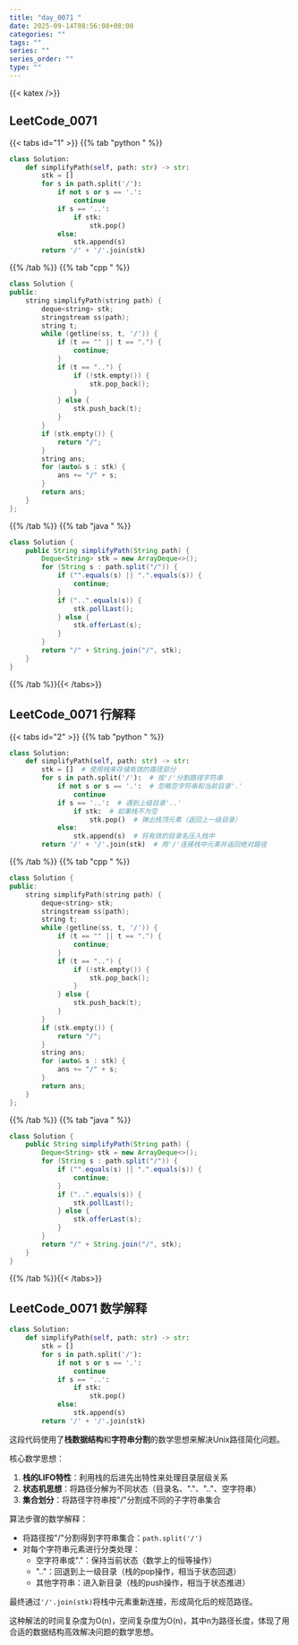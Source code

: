 ```yaml
---
title: "day_0071 "
date: 2025-09-14T08:56:08+08:00
categories: ""
tags: ""
series: ""
series_order: ""
type: ""
---
```


{{< katex />}}


## LeetCode_0071 

{{< tabs id="1" >}}
{{% tab "python " %}}

```python 
class Solution:
    def simplifyPath(self, path: str) -> str:
        stk = []
        for s in path.split('/'):
            if not s or s == '.':
                continue
            if s == '..':
                if stk:
                    stk.pop()
            else:
                stk.append(s)
        return '/' + '/'.join(stk) 
```

{{% /tab %}}
{{% tab "cpp " %}}

```cpp 
class Solution {
public:
    string simplifyPath(string path) {
        deque<string> stk;
        stringstream ss(path);
        string t;
        while (getline(ss, t, '/')) {
            if (t == "" || t == ".") {
                continue;
            }
            if (t == "..") {
                if (!stk.empty()) {
                    stk.pop_back();
                }
            } else {
                stk.push_back(t);
            }
        }
        if (stk.empty()) {
            return "/";
        }
        string ans;
        for (auto& s : stk) {
            ans += "/" + s;
        }
        return ans;
    }
}; 
```

{{% /tab %}}
{{% tab "java " %}}

```java 
class Solution {
    public String simplifyPath(String path) {
        Deque<String> stk = new ArrayDeque<>();
        for (String s : path.split("/")) {
            if ("".equals(s) || ".".equals(s)) {
                continue;
            }
            if ("..".equals(s)) {
                stk.pollLast();
            } else {
                stk.offerLast(s);
            }
        }
        return "/" + String.join("/", stk);
    }
} 
```

{{% /tab %}}{{< /tabs>}}

## LeetCode_0071  行解释

{{< tabs id="2" >}}
{{% tab "python " %}}

```python
class Solution:
    def simplifyPath(self, path: str) -> str:
        stk = []  # 使用栈来存储有效的路径部分
        for s in path.split('/'):  # 按'/'分割路径字符串
            if not s or s == '.':  # 忽略空字符串和当前目录'.'
                continue
            if s == '..':  # 遇到上级目录'..'
                if stk:  # 如果栈不为空
                    stk.pop()  # 弹出栈顶元素（返回上一级目录）
            else:
                stk.append(s)  # 将有效的目录名压入栈中
        return '/' + '/'.join(stk)  # 用'/'连接栈中元素并返回绝对路径
```

{{% /tab %}}
{{% tab "cpp " %}}

```cpp 
class Solution {
public:
    string simplifyPath(string path) {
        deque<string> stk;
        stringstream ss(path);
        string t;
        while (getline(ss, t, '/')) {
            if (t == "" || t == ".") {
                continue;
            }
            if (t == "..") {
                if (!stk.empty()) {
                    stk.pop_back();
                }
            } else {
                stk.push_back(t);
            }
        }
        if (stk.empty()) {
            return "/";
        }
        string ans;
        for (auto& s : stk) {
            ans += "/" + s;
        }
        return ans;
    }
}; 
```

{{% /tab %}}
{{% tab "java " %}}

```java 
class Solution {
    public String simplifyPath(String path) {
        Deque<String> stk = new ArrayDeque<>();
        for (String s : path.split("/")) {
            if ("".equals(s) || ".".equals(s)) {
                continue;
            }
            if ("..".equals(s)) {
                stk.pollLast();
            } else {
                stk.offerLast(s);
            }
        }
        return "/" + String.join("/", stk);
    }
} 
```

{{% /tab %}}{{< /tabs>}}

## LeetCode_0071  数学解释

```python 
class Solution:
    def simplifyPath(self, path: str) -> str:
        stk = []
        for s in path.split('/'):
            if not s or s == '.':
                continue
            if s == '..':
                if stk:
                    stk.pop()
            else:
                stk.append(s)
        return '/' + '/'.join(stk) 
```


这段代码使用了**栈数据结构**和**字符串分割**的数学思想来解决Unix路径简化问题。

核心数学思想：
1. **栈的LIFO特性**：利用栈的后进先出特性来处理目录层级关系
2. **状态机思想**：将路径分解为不同状态（目录名、"."、".."、空字符串）
3. **集合划分**：将路径字符串按"/"分割成不同的子字符串集合

算法步骤的数学解释：
- 将路径按"/"分割得到字符串集合：`path.split('/')`
- 对每个字符串元素进行分类处理：
  - 空字符串或"."：保持当前状态（数学上的恒等操作）
  - ".."：回退到上一级目录（栈的pop操作，相当于状态回退）
  - 其他字符串：进入新目录（栈的push操作，相当于状态推进）

最终通过`'/'.join(stk)`将栈中元素重新连接，形成简化后的规范路径。

这种解法的时间复杂度为O(n)，空间复杂度为O(n)，其中n为路径长度，体现了用合适的数据结构高效解决问题的数学思想。

